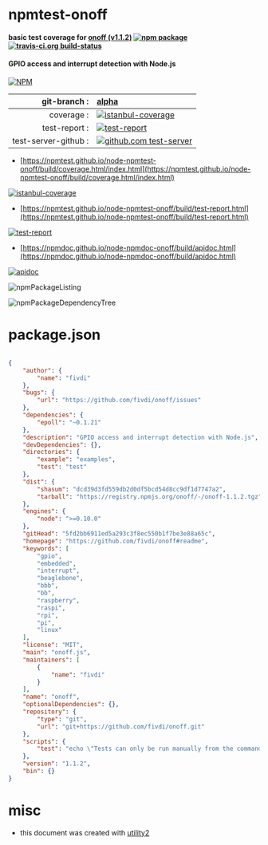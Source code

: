 # npmtest-onoff

#### basic test coverage for  [onoff (v1.1.2)](https://github.com/fivdi/onoff#readme)  [![npm package](https://img.shields.io/npm/v/npmtest-onoff.svg?style=flat-square)](https://www.npmjs.org/package/npmtest-onoff) [![travis-ci.org build-status](https://api.travis-ci.org/npmtest/node-npmtest-onoff.svg)](https://travis-ci.org/npmtest/node-npmtest-onoff)

#### GPIO access and interrupt detection with Node.js

[![NPM](https://nodei.co/npm/onoff.png?downloads=true&downloadRank=true&stars=true)](https://www.npmjs.com/package/onoff)

| git-branch : | [alpha](https://github.com/npmtest/node-npmtest-onoff/tree/alpha)|
|--:|:--|
| coverage : | [![istanbul-coverage](https://npmtest.github.io/node-npmtest-onoff/build/coverage.badge.svg)](https://npmtest.github.io/node-npmtest-onoff/build/coverage.html/index.html)|
| test-report : | [![test-report](https://npmtest.github.io/node-npmtest-onoff/build/test-report.badge.svg)](https://npmtest.github.io/node-npmtest-onoff/build/test-report.html)|
| test-server-github : | [![github.com test-server](https://npmtest.github.io/node-npmtest-onoff/GitHub-Mark-32px.png)](https://npmtest.github.io/node-npmtest-onoff/build/app/index.html) | | build-artifacts : | [![build-artifacts](https://npmtest.github.io/node-npmtest-onoff/glyphicons_144_folder_open.png)](https://github.com/npmtest/node-npmtest-onoff/tree/gh-pages/build)|

- [https://npmtest.github.io/node-npmtest-onoff/build/coverage.html/index.html](https://npmtest.github.io/node-npmtest-onoff/build/coverage.html/index.html)

[![istanbul-coverage](https://npmtest.github.io/node-npmtest-onoff/build/screenCapture.buildCi.browser.%252Ftmp%252Fbuild%252Fcoverage.lib.html.png)](https://npmtest.github.io/node-npmtest-onoff/build/coverage.html/index.html)

- [https://npmtest.github.io/node-npmtest-onoff/build/test-report.html](https://npmtest.github.io/node-npmtest-onoff/build/test-report.html)

[![test-report](https://npmtest.github.io/node-npmtest-onoff/build/screenCapture.buildCi.browser.%252Ftmp%252Fbuild%252Ftest-report.html.png)](https://npmtest.github.io/node-npmtest-onoff/build/test-report.html)

- [https://npmdoc.github.io/node-npmdoc-onoff/build/apidoc.html](https://npmdoc.github.io/node-npmdoc-onoff/build/apidoc.html)

[![apidoc](https://npmdoc.github.io/node-npmdoc-onoff/build/screenCapture.buildCi.browser.%252Ftmp%252Fbuild%252Fapidoc.html.png)](https://npmdoc.github.io/node-npmdoc-onoff/build/apidoc.html)

![npmPackageListing](https://npmtest.github.io/node-npmtest-onoff/build/screenCapture.npmPackageListing.svg)

![npmPackageDependencyTree](https://npmtest.github.io/node-npmtest-onoff/build/screenCapture.npmPackageDependencyTree.svg)



# package.json

```json

{
    "author": {
        "name": "fivdi"
    },
    "bugs": {
        "url": "https://github.com/fivdi/onoff/issues"
    },
    "dependencies": {
        "epoll": "~0.1.21"
    },
    "description": "GPIO access and interrupt detection with Node.js",
    "devDependencies": {},
    "directories": {
        "example": "examples",
        "test": "test"
    },
    "dist": {
        "shasum": "dcd39d3fd559db2d0df5bcd54d8cc9df1d7747a2",
        "tarball": "https://registry.npmjs.org/onoff/-/onoff-1.1.2.tgz"
    },
    "engines": {
        "node": ">=0.10.0"
    },
    "gitHead": "5fd2bb6911ed5a293c3f8ec550b1f7be3e88a65c",
    "homepage": "https://github.com/fivdi/onoff#readme",
    "keywords": [
        "gpio",
        "embedded",
        "interrupt",
        "beaglebone",
        "bbb",
        "bb",
        "raspberry",
        "raspi",
        "rpi",
        "pi",
        "linux"
    ],
    "license": "MIT",
    "main": "onoff.js",
    "maintainers": [
        {
            "name": "fivdi"
        }
    ],
    "name": "onoff",
    "optionalDependencies": {},
    "repository": {
        "type": "git",
        "url": "git+https://github.com/fivdi/onoff.git"
    },
    "scripts": {
        "test": "echo \"Tests can only be run manually from the command line. They access hardware GPIOs.\" && exit 1"
    },
    "version": "1.1.2",
    "bin": {}
}
```



# misc
- this document was created with [utility2](https://github.com/kaizhu256/node-utility2)
